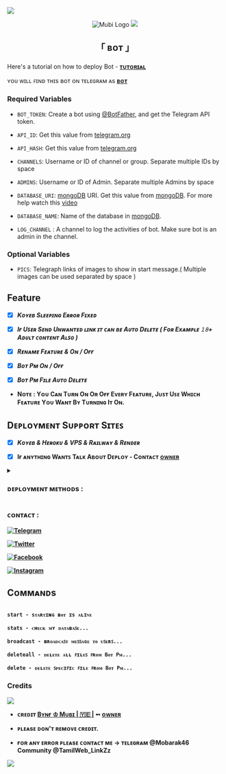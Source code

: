 <img src="https://user-images.githubusercontent.com/73097560/115834477-dbab4500-a447-11eb-908a-139a6edaec5c.gif">





<p align="center">

  <img src="https://i.ibb.co/gM5r1VBZ/x.jpg" alt="Mubi Logo">





<img src="https://user-images.githubusercontent.com/73097560/115834477-dbab4500-a447-11eb-908a-139a6edaec5c.gif">

  

</p>

<h2 align="center">

  「 ʙᴏᴛ 」

</h2>



Here's a tutorial on how to deploy Bot - <b>[ᴛᴜᴛᴏʀɪᴀʟ](https://t.me/Mobarak46)</b>



ʏᴏᴜ ᴡɪʟʟ ꜰɪɴᴅ ᴛʜɪs ʙᴏᴛ ᴏɴ ᴛᴇʟᴇɢʀᴀᴍ ᴀs <b>[ʙᴏᴛ](https://telegram.me/Mubi_Fileconverter_bot)</b>



### Required Variables

* `BOT_TOKEN`: Create a bot using [@BotFather](https://telegram.dog/BotFather), and get the Telegram API token.

* `API_ID`: Get this value from [telegram.org](https://my.telegram.org/apps)

* `API_HASH`: Get this value from [telegram.org](https://my.telegram.org/apps)

* `CHANNELS`: Username or ID of channel or group. Separate multiple IDs by space

* `ADMINS`: Username or ID of Admin. Separate multiple Admins by space

* `DATABASE_URI`: [mongoDB](https://www.mongodb.com) URI. Get this value from [mongoDB](https://www.mongodb.com). For more help watch this [video](https://youtu.be/1G1XwEOnxxo)

* `DATABASE_NAME`: Name of the database in [mongoDB](https://www.mongodb.com).

* `LOG_CHANNEL` : A channel to log the activities of bot. Make sure bot is an admin in the channel.

### Optional Variables

* `PICS`: Telegraph links of images to show in start message.( Multiple images can be used separated by space )

## Feature 

<b>



- [x] *Kᴏʏᴇʙ Sʟᴇᴇᴘɪɴɢ Eʀʀᴏʀ Fɪxᴇᴅ*

- [x] *Iғ Uꜱᴇʀ Sᴇɴᴅ Uɴᴡᴀɴᴛᴇᴅ ʟɪɴᴋ ɪᴛ ᴄᴀɴ ʙᴇ Aᴜᴛᴏ Dᴇʟᴇᴛᴇ ( Fᴏʀ Exᴀᴍᴘʟᴇ 𝟷𝟾+ Aᴅᴜʟᴛ ᴄᴏɴᴛᴇɴᴛ Aʟꜱᴏ )*

- [x] *Rᴇɴᴀᴍᴇ Fᴇᴀᴛᴜʀᴇ & Oɴ / Oғғ*

- [x] *Bᴏᴛ Pᴍ Oɴ / Oғғ*

- [x] *Bᴏᴛ Pᴍ Fɪʟᴇ Aᴜᴛᴏ Dᴇʟᴇᴛᴇ*

- Nᴏᴛᴇ : Yᴏᴜ Cᴀɴ Tᴜʀɴ Oɴ Oʀ Oғғ Eᴠᴇʀʏ Fᴇᴀᴛᴜʀᴇ, Jᴜꜱᴛ Uꜱᴇ Wʜɪᴄʜ Fᴇᴀᴛᴜʀᴇ Yᴏᴜ Wᴀɴᴛ Bʏ Tᴜʀɴɪɴɢ Iᴛ Oɴ.



## Dᴇᴘʟᴏʏᴍᴇɴᴛ Sᴜᴘᴘᴏʀᴛ Sɪᴛᴇꜱ



- [x]  *Kᴏʏᴇʙ & Hᴇʀᴏᴋᴜ & VPS & Rᴀɪʟᴡᴀʏ & Rᴇɴᴅᴇʀ*

- [x] Iғ ᴀɴʏᴛʜɪɴɢ Wᴀɴᴛꜱ Tᴀʟᴋ Aʙᴏᴜᴛ Dᴇᴘʟᴏʏ - Cᴏɴᴛᴀᴄᴛ [ᴏᴡɴᴇʀ](https://t.me/Mobarak46)

<details>

<summary><h3><b>ᴅᴇᴘʟᴏʏᴍᴇɴᴛ ᴍᴇᴛʜᴏᴅs :</b></h3></summary>

<h3 align="center">

    ─「 ᴅᴇᴩʟᴏʏ ᴏɴ ʜᴇʀᴏᴋᴜ 」─

</h3>



<p align="center"><a href="https://heroku.com/deploy?template=https://github.com/Mobarak46/F-C-B">

  <img src="https://www.herokucdn.com/deploy/button.svg" alt="Deploy On Heroku">

</a></p>

<h3 align="center">

    ─「 ᴅᴇᴩʟᴏʏ ᴏɴ ᴋᴏʏᴇʙ 」─

</h3>

<p align="center"><a href="https://app.koyeb.com/deploy?type=git&repository=https://github.com/Mobarak46/F-C-B&branch=main&name=MUBIBOTz">

  <img src="https://www.koyeb.com/static/images/deploy/button.svg" alt="Deploy On Koyeb">

</a></p>

<h3 align="center">

    ─「 ᴅᴇᴩʟᴏʏ ᴏɴ ʀᴀɪʟᴡᴀʏ 」─

</h3>

<p align="center"><a href="https://railway.app/deploy?template=https://github.com/Mobarak46/F-C-B">

     <img height="45px" src="https://railway.app/button.svg">

</a></p>

<h3 align="center">

    ─「 ᴅᴇᴩʟᴏʏ ᴏɴ ʀᴇɴᴅᴇʀ 」─

</h3>

<p align="center"><a href="https://render.com/deploy?repo=https://github.com/Mobarak46/F-C-B">

<img src="https://render.com/images/deploy-to-render-button.svg" alt="Deploy to Render">

</a></p>

<h3 align="center">

    ─「 ᴅᴇᴩʟᴏʏ ᴏɴ ᴠᴘs 」─

</h3>

<p>

<pre>

git clone https://github.com/Mobarak46/F-C-B

cd F-C-B

virtualenv -p /usr/bin/python3 venv

. ./venv/bin/activate

pip install -r requirements.txt

python3 bot.py

</pre>

</p>

</details>



### ᴄᴏɴᴛᴀᴄᴛ :

<a href="https://t.me/Mobarak46"><img title="Telegram" src="https://img.shields.io/badge/Telegram-%23000000.svg?&style=for-the-badge&logo=telegram&logoColor=61DAFB"></a>

<a href="https://twitter.com/"><img title="Twitter" src="https://img.shields.io/badge/Twitter-12100E?style=for-the-badge&logo=twitter&logoColor=white"></a>

<a href="https://facebook.com/"><img title="Facebook" src="https://img.shields.io/badge/facebook-%231877F2.svg?&style=for-the-badge&logo=facebook&logoColor=white"></a>

<a href="https://instagram.com/GnmsEditz"><img title="Instagram" src="https://img.shields.io/badge/instagram-%23E4405F.svg?&style=for-the-badge&logo=instagram&logoColor=white"></a>



## Cᴏᴍᴍᴀɴᴅs

```

start - sᴛᴀʀᴛɪɴɢ ʙᴏᴛ ɪs ᴀʟɪᴠᴇ

stats - ᴄʜᴇᴄᴋ ᴍʏ ᴅᴀᴛᴀʙᴀꜱᴇ...

broadcast - ʙʀᴏᴀᴅᴄᴀꜱᴛ ᴍᴇꜱꜱᴀɢᴇ ᴛᴏ ᴜꜱᴇʀꜱ...

deleteall - ᴅᴇʟᴇᴛᴇ ᴀʟʟ ꜰɪʟᴇꜱ ꜰʀᴏᴍ Bᴏᴛ Pᴍ...

delete - ᴅᴇʟᴇᴛᴇ ꜱᴘᴇᴄɪꜰɪᴄ ꜰɪʟᴇ ꜰʀᴏᴍ Bᴏᴛ Pᴍ...

```





### Credits



<img src="https://user-images.githubusercontent.com/73097560/115834477-dbab4500-a447-11eb-908a-139a6edaec5c.gif">



- ᴄʀᴇᴅɪᴛ <b>[Bʏɴғ ♔︎ Mᴜʙɪ | 🇾🇪 |](https://t.me/Mobarak46)  ➻  [ᴏᴡɴᴇʀ](https://t.me/Mobarak46) </b>

- ᴘʟᴇᴀsᴇ ᴅᴏɴ'ᴛ ʀᴇᴍᴏᴠᴇ ᴄʀᴇᴅɪᴛ.

- ғᴏʀ ᴀɴʏ ᴇʀʀᴏʀ ᴘʟᴇᴀsᴇ ᴄᴏɴᴛᴀᴄᴛ ᴍᴇ -> ᴛᴇʟᴇɢʀᴀᴍ @Mobarak46 Community @TamilWeb_LinkZz </b>

<img src="https://user-images.githubusercontent.com/73097560/115834477-dbab4500-a447-11eb-908a-139a6edaec5c.gif">


